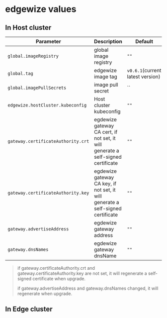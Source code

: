 # edgewize values

## In Host cluster

| Parameter                          | Description                                                                      | Default                          |
|------------------------------------|----------------------------------------------------------------------------------|----------------------------------|
| `global.imageRegistry`             | global image registry                                                            | `""`                             |
| `global.tag`                       | edgewize image tag                                                               | `v0.6.1`(current latest version) |
| `global.imagePullSecrets`          | image pull secret                                                                | ``                               |
| `edgewize.hostCluster.kubeconfig`  | Host cluster kubeconfig                                                          | `""`                             |
| `gateway.certificateAuthority.crt` | egdewize gateway CA cert, if not set, it will generate a self-signed certificate | `""`                             |
| `gateway.certificateAuthority.key` | egdewize gateway CA key, if not set, it will generate a self-signed certificate  | `""`                             |
| `gateway.advertiseAddress`         | egdewize gateway address                                                         | `""`                             |
| `gateway.dnsNames`                 | egdewize gateway dnsName                                                         | `""`                             |

> if gateway.certificateAuthority.crt and gateway.certificateAuthority.key are not set, it will regenerate a self-signed certificate when upgrade.
> 
> if gateway.advertiseAddress and gateway.dnsNames changed, it will regenerate when upgrade.

## In Edge cluster
